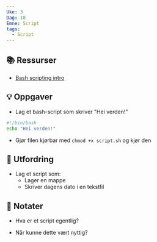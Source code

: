 ```yaml
---
Uke: 3
Dag: 18
Emne: Script
tags:
  - Script
---
```

## 📚 Ressurser
- [Bash scripting intro](https://www.freecodecamp.org/news/bash-scripting-tutorial/)

## 💡 Oppgaver
- Lag et bash-script som skriver "Hei verden!"
```bash
#!/bin/bash
echo "Hei verden!"
```
- Gjør filen kjørbar med `chmod +x script.sh` og kjør den

## 🧠 Utfordring

- Lag et script som:
    - Lager en mappe
    - Skriver dagens dato i en tekstfil

## 📝 Notater

- Hva er et script egentlig?
    
- Når kunne dette vært nyttig?
	